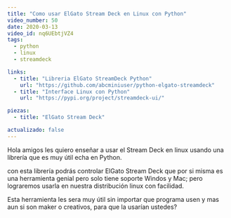 ```yaml
---
title: "Como usar ElGato Stream Deck en Linux con Python"
video_number: 50
date: 2020-03-13
video_id: nq6UEbtjVZ4
tags:
  - python
  - linux
  - streamdeck

links:
  - title: "Libreria ElGato StreamDeck Python"
    url: "https://github.com/abcminiuser/python-elgato-streamdeck"
  - title: "Interface Linux con Python"
    url: "https://pypi.org/project/streamdeck-ui/"

piezas:
  - title: "ElGato Stream Deck"

actualizado: false
---
```


Hola amigos les quiero enseñar a usar el Stream Deck en linux usando una librería que es muy útil echa en Python.

con esta librería podrás controlar ElGato Stream Deck que por si misma es una herramienta genial pero solo tiene soporte Windos y Mac; pero lograremos usarla en nuestra distribución linux con facilidad.

Esta herramienta les sera muy útil sin importar que programa usen y mas aun si son maker o creativos, para que la usarían ustedes?

